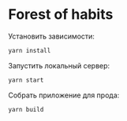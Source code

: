 # Forest of habits

Установить зависимости:

```bash
yarn install
```

Запустить локальный сервер:

```bash
yarn start
```

Собрать приложение для прода:

```bash
yarn build
```
